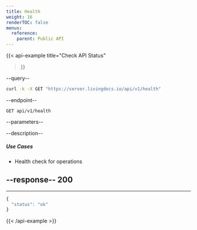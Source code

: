```yaml
---
title: Health
weight: 16
renderTOC: false
menus:
  reference:
    parent: Public API
---
```


{{< api-example
  title="Check API Status"
>}}

--query--

```bash
curl -k -X GET "https://server.livingdocs.io/api/v1/health"
```

--endpoint--
```
GET api/v1/health
```

--parameters--

--description--

##### Use Cases

- Health check for operations

--response--
200
---
---
```js
{
  "status": "ok"
}
```

{{< /api-example >}}
